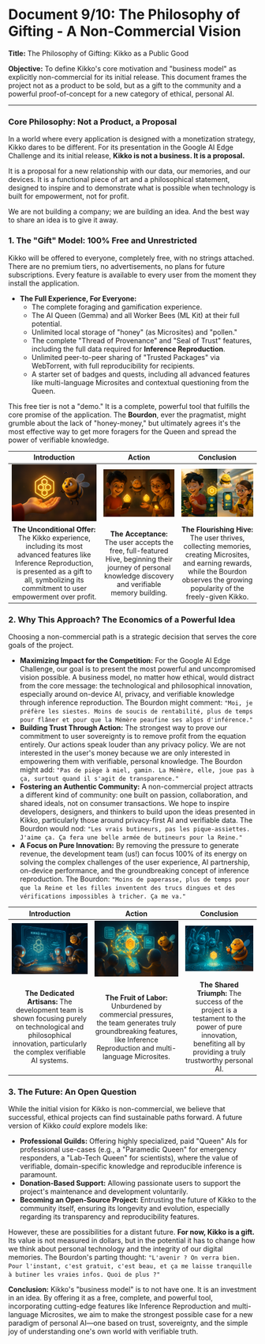 # Document 9/10: The Philosophy of Gifting - A Non-Commercial Vision

**Title:** The Philosophy of Gifting: Kikko as a Public Good

**Objective:** To define Kikko's core motivation and "business model" as explicitly non-commercial for its initial release. This document frames the project not as a product to be sold, but as a gift to the community and a powerful proof-of-concept for a new category of ethical, personal AI.

---

### **Core Philosophy: Not a Product, a Proposal**

In a world where every application is designed with a monetization strategy, Kikko dares to be different. For its presentation in the Google AI Edge Challenge and its initial release, **Kikko is not a business. It is a proposal.**

It is a proposal for a new relationship with our data, our memories, and our devices. It is a functional piece of art and a philosophical statement, designed to inspire and to demonstrate what is possible when technology is built for empowerment, not for profit.

We are not building a company; we are building an idea. And the best way to share an idea is to give it away.

### **1. The "Gift" Model: 100% Free and Unrestricted**

Kikko will be offered to everyone, completely free, with no strings attached. There are no premium tiers, no advertisements, no plans for future subscriptions. Every feature is available to every user from the moment they install the application.

*   **The Full Experience, For Everyone:**
    *   The complete foraging and gamification experience.
    *   The AI Queen (Gemma) and all Worker Bees (ML Kit) at their full potential.
    *   Unlimited local storage of "honey" (as Microsites) and "pollen."
    *   The complete "Thread of Provenance" and "Seal of Trust" features, including the full data required for **Inference Reproduction**.
    *   Unlimited peer-to-peer sharing of "Trusted Packages" via WebTorrent, with full reproducibility for recipients.
    *   A starter set of badges and quests, including all advanced features like multi-language Microsites and contextual questioning from the Queen.

This free tier is not a "demo." It is a complete, powerful tool that fulfills the core promise of the application. The **Bourdon**, ever the pragmatist, might grumble about the lack of "honey-money," but ultimately agrees it's the most effective way to get more foragers for the Queen and spread the power of verifiable knowledge.

| Introduction | Action | Conclusion |
| :---: | :---: | :---: |
| <img src="../illustrations/gift_intro.png" alt="Cinematic 3D render, animation movie style. A beautiful, glowing Kikko Hive icon is held in an open, welcoming human hand, symbolizing a free gift to the user. The Bourdon hovers nearby, looking a bit bewildered by this 'no profit' strategy."> | <img src="../illustrations/gift_action.png" alt="Cinematic 3D render, animation movie style. Hiro, with a look of wonder, accepts the gift. The Hive icon settles into his phone, which begins to glow with a warm, personal light, indicating all features, including Inference Reproduction, are fully available. The Bourdon shrugs, acknowledging the transfer."> | <img src="../illustrations/gift_conclusion.png" alt="Cinematic 3D render, animation movie style. Hiro is now happily foraging in his world, his Hive fully functional, collecting golden pollen, creating verifiable Microsites, and earning shiny badges. The Bourdon floats lazily on a cloud of Honey Points, looking smug about the successful viral spread of authentic knowledge."> |
| **The Unconditional Offer:** The Kikko experience, including its most advanced features like Inference Reproduction, is presented as a gift to all, symbolizing its commitment to user empowerment over profit. | **The Acceptance:** The user accepts the free, full-featured Hive, beginning their journey of personal knowledge discovery and verifiable memory building. | **The Flourishing Hive:** The user thrives, collecting memories, creating Microsites, and earning rewards, while the Bourdon observes the growing popularity of the freely-given Kikko. |

### **2. Why This Approach? The Economics of a Powerful Idea**

Choosing a non-commercial path is a strategic decision that serves the core goals of the project.

*   **Maximizing Impact for the Competition:** For the Google AI Edge Challenge, our goal is to present the most powerful and uncompromised vision possible. A business model, no matter how ethical, would distract from the core message: the technological and philosophical innovation, especially around on-device AI, privacy, and verifiable knowledge through inference reproduction. The Bourdon might comment: `"Moi, je préfère les siestes. Moins de soucis de rentabilité, plus de temps pour flâner et pour que la Mémère peaufine ses algos d'inférence."`
*   **Building Trust Through Action:** The strongest way to prove our commitment to user sovereignty is to remove profit from the equation entirely. Our actions speak louder than any privacy policy. We are not interested in the user's money because we are only interested in empowering them with verifiable, personal knowledge. The Bourdon might add: `"Pas de piège à miel, gamin. La Mémère, elle, joue pas à ça, surtout quand il s'agit de transparence."`
*   **Fostering an Authentic Community:** A non-commercial project attracts a different kind of community: one built on passion, collaboration, and shared ideals, not on consumer transactions. We hope to inspire developers, designers, and thinkers to build upon the ideas presented in Kikko, particularly those around privacy-first AI and verifiable data. The Bourdon would nod: `"Les vrais butineurs, pas les pique-assiettes. J'aime ça. Ça fera une belle armée de butineurs pour la Reine."`
*   **A Focus on Pure Innovation:** By removing the pressure to generate revenue, the development team (us!) can focus 100% of its energy on solving the complex challenges of the user experience, AI partnership, on-device performance, and the groundbreaking concept of inference reproduction. The Bourdon: `"Moins de paperasse, plus de temps pour que la Reine et les filles inventent des trucs dingues et des vérifications impossibles à tricher. Ça me va."`

| Introduction | Action | Conclusion |
| :---: | :---: | :---: |
| <img src="../illustrations/pure_innovation_intro.png" alt="Cinematic 3D render, animation movie style. The development team (represented by stylized, glowing robot figures) works intensely on a holographic blueprint of the Kikko Hive, surrounded by complex formulas, including schematics for inference reproduction. The Bourdon yawns lazily nearby, observing."> | <img src="../illustrations/pure_innovation_action.png" alt="Cinematic 3D render, animation movie style. The blueprint transforms into a vibrant, fully functional 3D Hive, pulsing with energy. New, innovative features (like glowing Thread of Provenance links, multi-language Microsite previews, and inference reproduction pathways) are visibly highlighted."> | <img src="../illustrations/pure_innovation_conclusion.png" alt="Cinematic 3D render, animation movie style. The development team looks satisfied, raising their hands in triumph. The Bourdon, now sporting a tiny, proud sash, sips a digital cocktail, signifying success achieved through pure innovation, especially the verifiable knowledge system."> |
| **The Dedicated Artisans:** The development team is shown focusing purely on technological and philosophical innovation, particularly the complex verifiable AI systems. | **The Fruit of Labor:** Unburdened by commercial pressures, the team generates truly groundbreaking features, like Inference Reproduction and multi-language Microsites. | **The Shared Triumph:** The success of the project is a testament to the power of pure innovation, benefiting all by providing a truly trustworthy personal AI. |

### **3. The Future: An Open Question**

While the initial vision for Kikko is non-commercial, we believe that successful, ethical projects can find sustainable paths forward. A future version of Kikko *could* explore models like:

*   **Professional Guilds:** Offering highly specialized, paid "Queen" AIs for professional use-cases (e.g., a "Paramedic Queen" for emergency responders, a "Lab-Tech Queen" for scientists), where the value of verifiable, domain-specific knowledge and reproducible inference is paramount.
*   **Donation-Based Support:** Allowing passionate users to support the project's maintenance and development voluntarily.
*   **Becoming an Open-Source Project:** Entrusting the future of Kikko to the community itself, ensuring its longevity and evolution, especially regarding its transparency and reproducibility features.

However, these are possibilities for a distant future. **For now, Kikko is a gift.** Its value is not measured in dollars, but in the potential it has to change how we think about personal technology and the integrity of our digital memories. The Bourdon's parting thought: `"L'avenir ? On verra bien. Pour l'instant, c'est gratuit, c'est beau, et ça me laisse tranquille à butiner les vraies infos. Quoi de plus ?"`

**Conclusion:**
Kikko's "business model" is to not have one. It is an investment in an idea. By offering it as a free, complete, and powerful tool, incorporating cutting-edge features like Inference Reproduction and multi-language Microsites, we aim to make the strongest possible case for a new paradigm of personal AI—one based on trust, sovereignty, and the simple joy of understanding one's own world with verifiable truth.